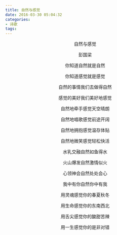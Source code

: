 ```yaml
---
title: 自然与感觉
date: 2016-03-30 05:04:32
categories:
- 诗歌
tags: 
---
```

<p style="text-align: center;">自然与感觉</p>
<p style="text-align: center;">彭国梁</p>
<p style="text-align: center;">你知道自然就是自然</p>
<p style="text-align: center;">你知道感觉就是感觉</p>
<p style="text-align: center;">自然的事情我们去做得自然</p>
<p style="text-align: center;">感觉的美好我们美好地感觉</p>
<p style="text-align: center;">自然地牵手感觉天空晴朗</p>
<p style="text-align: center;">自然地唱歌感觉前途开阔</p>
<p style="text-align: center;">自然地拥抱感觉温存体贴</p>
<p style="text-align: center;">自然地微笑感觉轻松快活</p>
<p style="text-align: center;">水乳交融自然如鱼得水</p>
<p style="text-align: center;">火山爆发自然激情似火</p>
<p style="text-align: center;">心领神会自然处处会心</p>
<p style="text-align: center;">我中有你自然你中有我</p>
<p style="text-align: center;">用灵魂感觉你的春夏秋冬</p>
<p style="text-align: center;">用生命感觉你的东南西北</p>
<p style="text-align: center;">用舌尖感觉你的酸甜苦辣</p>
<p style="text-align: center;">用一生感觉你的是非对错</p>
